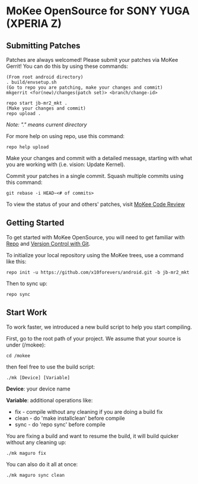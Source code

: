 MoKee OpenSource for SONY YUGA (XPERIA Z)
===========

Submitting Patches
------------------
Patches are always welcomed!  Please submit your patches via MoKee Gerrit! You can do this by using these commands:

    (From root android directory)
    . build/envsetup.sh
    (Go to repo you are patching, make your changes and commit)
    mkgerrit <for(new)/changes(patch set)> <branch/change-id> 

    repo start jb-mr2_mkt .
    (Make your changes and commit)
    repo upload .

*Note: "." means current directory*

For more help on using repo, use this command: 

    repo help upload

Make your changes and commit with a detailed message, starting with what you are working with (i.e. vision: Update Kernel).

Commit your patches in a single commit. Squash multiple commits using this command:     

    git rebase -i HEAD~<# of commits>

To view the status of your and others' patches, visit [MoKee Code Review](http://review.mfunz.com/)


Getting Started
---------------

To get started with MoKee OpenSource, you will need to get
familiar with [Repo](https://source.android.com/source/using-repo.html) and [Version Control with Git](https://source.android.com/source/version-control.html).

To initialize your local repository using the MoKee trees, use a command like this:

    repo init -u https://github.com/x10forevers/android.git -b jb-mr2_mkt

Then to sync up:

    repo sync

Start Work
----------

To work faster, we introduced a new build script to help you start compiling.

First, go to the root path of your project. We assume that your source is under 
(/mokee):

    cd /mokee
    
then feel free to use the build script:

    ./mk [Device] [Variable]
    
**Device**: your device name

**Variable**: additional operations like:

* fix - compile without any cleaning if you are doing a build fix
* clean - do 'make installclean' before compile
* sync - do 'repo sync' before compile

You are fixing a build and want to resume the build, it will build quicker without any cleaning up:

    ./mk maguro fix

You can also do it all at once:

    ./mk maguro sync clean
